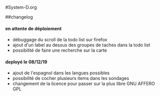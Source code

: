 #System-D.org

##changelog

#### en attente de déploiement

- débuggage du scroll de la todo list sur firefox
- ajout d'un label au dessus des groupes de taches dans la todo list
- possibilité de faire une recherche sur la carte

#### deployé le 08/12/19

- ajout de l'espagnol dans les langues possibles
- possibilité de cocher plusieurs items dans les sondages
- changement de la licence pour passer sur la plus libre GNU AFFERO GPL
